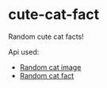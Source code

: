 # cute-cat-fact
Random cute cat facts!

Api used:
- [Random cat image](https://cataas.com/)
- [Random cat fact](https://catfact.ninja/)
